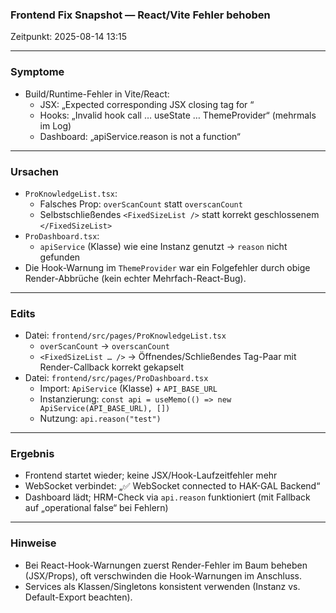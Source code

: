 ### Frontend Fix Snapshot — React/Vite Fehler behoben

Zeitpunkt: 2025-08-14 13:15

---

### Symptome
- Build/Runtime-Fehler in Vite/React:
  - JSX: „Expected corresponding JSX closing tag for <FixedSizeList>“
  - Hooks: „Invalid hook call … useState … ThemeProvider“ (mehrmals im Log)
  - Dashboard: „apiService.reason is not a function“

---

### Ursachen
- `ProKnowledgeList.tsx`:
  - Falsches Prop: `overScanCount` statt `overscanCount`
  - Selbstschließendes `<FixedSizeList />` statt korrekt geschlossenem `</FixedSizeList>`
- `ProDashboard.tsx`:
  - `apiService` (Klasse) wie eine Instanz genutzt → `reason` nicht gefunden
- Die Hook-Warnung im `ThemeProvider` war ein Folgefehler durch obige Render-Abbrüche (kein echter Mehrfach-React-Bug).

---

### Edits
- Datei: `frontend/src/pages/ProKnowledgeList.tsx`
  - `overScanCount` → `overscanCount`
  - `<FixedSizeList … />` → Öffnendes/Schließendes Tag-Paar mit Render-Callback korrekt gekapselt
- Datei: `frontend/src/pages/ProDashboard.tsx`
  - Import: `ApiService` (Klasse) + `API_BASE_URL`
  - Instanzierung: `const api = useMemo(() => new ApiService(API_BASE_URL), [])`
  - Nutzung: `api.reason("test")`

---

### Ergebnis
- Frontend startet wieder; keine JSX/Hook-Laufzeitfehler mehr
- WebSocket verbindet: „✅ WebSocket connected to HAK-GAL Backend“
- Dashboard lädt; HRM-Check via `api.reason` funktioniert (mit Fallback auf „operational false“ bei Fehlern)

---

### Hinweise
- Bei React-Hook-Warnungen zuerst Render-Fehler im Baum beheben (JSX/Props), oft verschwinden die Hook-Warnungen im Anschluss.
- Services als Klassen/Singletons konsistent verwenden (Instanz vs. Default-Export beachten).


